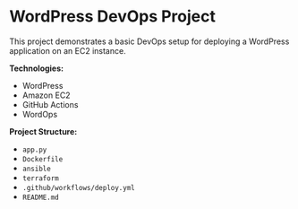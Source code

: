 # WordPress DevOps Project

This project demonstrates a basic DevOps setup for deploying a WordPress application on an EC2 instance.

**Technologies:**

*   WordPress
*   Amazon EC2
*   GitHub Actions
*   WordOps

**Project Structure:**

*   `app.py` 
*   `Dockerfile` 
*   `ansible` 
*   `terraform` 
*   `.github/workflows/deploy.yml` 
*   `README.md`
